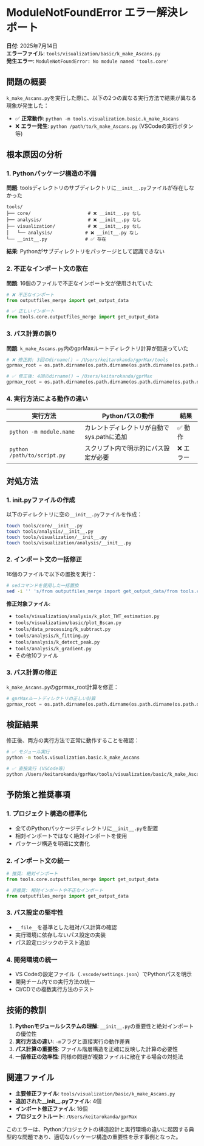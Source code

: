# ModuleNotFoundError エラー解決レポート

**日付**: 2025年7月14日  
**エラーファイル**: `tools/visualization/basic/k_make_Ascans.py`  
**発生エラー**: `ModuleNotFoundError: No module named 'tools.core'`

## 問題の概要

`k_make_Ascans.py`を実行した際に、以下の2つの異なる実行方法で結果が異なる現象が発生した：

- ✅ **正常動作**: `python -m tools.visualization.basic.k_make_Ascans`
- ❌ **エラー発生**: `python /path/to/k_make_Ascans.py` (VSCodeの実行ボタン等)

## 根本原因の分析

### 1. Pythonパッケージ構造の不備

**問題**: toolsディレクトリのサブディレクトリに`__init__.py`ファイルが存在しなかった

```
tools/
├── core/                     # ❌ __init__.py なし
├── analysis/                 # ❌ __init__.py なし  
├── visualization/            # ❌ __init__.py なし
│   └── analysis/            # ❌ __init__.py なし
└── __init__.py              # ✅ 存在
```

**結果**: Pythonがサブディレクトリをパッケージとして認識できない

### 2. 不正なインポート文の散在

**問題**: 16個のファイルで不正なインポート文が使用されていた

```python
# ❌ 不正なインポート
from outputfiles_merge import get_output_data

# ✅ 正しいインポート  
from tools.core.outputfiles_merge import get_output_data
```

### 3. パス計算の誤り

**問題**: `k_make_Ascans.py`内のgprMaxルートディレクトリ計算が間違っていた

```python
# ❌ 修正前: 3回のdirname() → /Users/keitarokanda/gprMax/tools
gprmax_root = os.path.dirname(os.path.dirname(os.path.dirname(os.path.abspath(__file__))))

# ✅ 修正後: 4回のdirname() → /Users/keitarokanda/gprMax  
gprmax_root = os.path.dirname(os.path.dirname(os.path.dirname(os.path.dirname(os.path.abspath(__file__)))))
```

### 4. 実行方法による動作の違い

| 実行方法 | Pythonパスの動作 | 結果 |
|---------|----------------|------|
| `python -m module.name` | カレントディレクトリが自動でsys.pathに追加 | ✅ 動作 |
| `python /path/to/script.py` | スクリプト内で明示的にパス設定が必要 | ❌ エラー |

## 対処方法

### 1. __init__.pyファイルの作成

以下のディレクトリに空の`__init__.py`ファイルを作成：

```bash
touch tools/core/__init__.py
touch tools/analysis/__init__.py  
touch tools/visualization/__init__.py
touch tools/visualization/analysis/__init__.py
```

### 2. インポート文の一括修正

16個のファイルで以下の置換を実行：

```bash
# sedコマンドを使用した一括置換
sed -i '' 's/from outputfiles_merge import get_output_data/from tools.core.outputfiles_merge import get_output_data/g' [対象ファイル群]
```

**修正対象ファイル**:
- `tools/visualization/analysis/k_plot_TWT_estimation.py`
- `tools/visualization/basic/plot_Bscan.py`
- `tools/data_processing/k_subtract.py`
- `tools/analysis/k_fitting.py`
- `tools/analysis/k_detect_peak.py`
- `tools/analysis/k_gradient.py`
- その他10ファイル

### 3. パス計算の修正

`k_make_Ascans.py`のgprmax_root計算を修正：

```python
# gprMaxルートディレクトリの正しい計算
gprmax_root = os.path.dirname(os.path.dirname(os.path.dirname(os.path.dirname(os.path.abspath(__file__)))))
```

## 検証結果

修正後、両方の実行方法で正常に動作することを確認：

```bash
# ✅ モジュール実行
python -m tools.visualization.basic.k_make_Ascans

# ✅ 直接実行 (VSCode等)
python /Users/keitarokanda/gprMax/tools/visualization/basic/k_make_Ascans.py
```

## 予防策と推奨事項

### 1. プロジェクト構造の標準化

- 全てのPythonパッケージディレクトリに`__init__.py`を配置
- 相対インポートではなく絶対インポートを使用
- パッケージ構造を明確に文書化

### 2. インポート文の統一

```python
# 推奨: 絶対インポート
from tools.core.outputfiles_merge import get_output_data

# 非推奨: 相対インポートや不正なインポート
from outputfiles_merge import get_output_data
```

### 3. パス設定の堅牢性

- `__file__`を基準とした相対パス計算の確認
- 実行環境に依存しないパス設定の実装
- パス設定ロジックのテスト追加

### 4. 開発環境の統一

- VS Codeの設定ファイル（`.vscode/settings.json`）でPythonパスを明示
- 開発チーム内での実行方法の統一
- CI/CDでの複数実行方法のテスト

## 技術的教訓

1. **Pythonモジュールシステムの理解**: `__init__.py`の重要性と絶対インポートの優位性
2. **実行方法の違い**: `-m`フラグと直接実行の動作差異
3. **パス計算の重要性**: ファイル階層構造を正確に反映した計算の必要性
4. **一括修正の効率性**: 同様の問題が複数ファイルに散在する場合の対処法

## 関連ファイル

- **主要修正ファイル**: `tools/visualization/basic/k_make_Ascans.py`
- **追加された__init__.pyファイル**: 4個
- **インポート修正ファイル**: 16個
- **プロジェクトルート**: `/Users/keitarokanda/gprMax`

このエラーは、Pythonプロジェクトの構造設計と実行環境の違いに起因する典型的な問題であり、適切なパッケージ構造の重要性を示す事例となった。